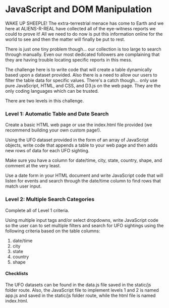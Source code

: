 # JavaScript and DOM Manipulation


WAKE UP SHEEPLE! The extra-terrestrial menace has come to Earth and we here at ALIENS-R-REAL have collected all of the eye-witness reports we could to prove it! All we need to do now is put this information online for the world to see and then the matter will finally be put to rest.


There is just one tiny problem though... our collection is too large to search through manually. Even our most dedicated followers are complaining that they are having trouble locating specific reports in this mess.


The challenge here is to write code that will create a table dynamically based upon a dataset provided. Also there is a need to allow our users to filter the table data for specific values. There's a catch though...  only use pure JavaScript, HTML, and CSS, and D3.js on the web page. They are the only coding languages which can be trusted.

There are two levels in this challenge.

### Level 1: Automatic Table and Date Search

Create a basic HTML web page or use the index.html file provided (we recommend building your own custom page!).

Using the UFO dataset provided in the form of an array of JavaScript objects, write code that appends a table to your web page and then adds new rows of data for each UFO sighting.

Make sure you have a column for date/time, city, state, country, shape, and comment at the very least.

Use a date form in your HTML document and write JavaScript code that will listen for events and search through the date/time column to find rows that match user input.



### Level 2: Multiple Search Categories

Complete all of Level 1 criteria.

Using multiple input tags and/or select dropdowns, write JavaScript code so the user can to set multiple filters and search for UFO sightings using the following criteria based on the table columns:

1.  date/time
2.  city
3.  state
4. country
5.  shape

#### Checklists
The UFO datasets can be found in the data.js file saved in the static/js folder route. Also, the JavaScript file to implement levels 1 and 2 is named app.js and saved in the static/js folder route, while the html file is named index.html.   

